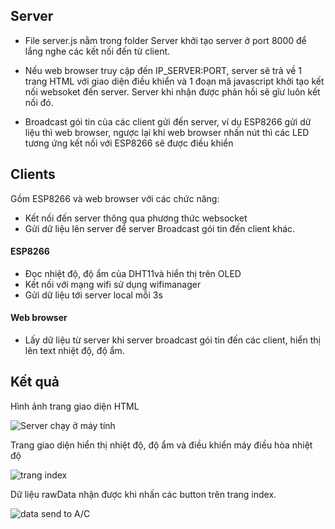 ## Server
- File  server.js nằm trong folder Server khởi tạo server ở port 8000 để lắng nghe các kết nối đến từ client.

- Nếu web browser truy cập đến IP_SERVER:PORT, server sẽ trả về 1 trang HTML với giao diện điều khiển và 1 đoạn mã javascript khởi tạo kết nối websoket đến server. Server khi nhận được phản hồi sẽ gĩư luôn kết nối đó. 

- Broadcast gói tin của các client gửi đến server, ví dụ ESP8266 gửi dữ liệu thì web browser, ngược lại khi  web browser nhấn nút thì các LED tương ứng kết nối với ESP8266 sẽ được điều khiển 

## Clients

Gồm ESP8266 và web browser với các chức năng:

- Kết nối đến server thông qua phương thức websocket
- Gửi dữ liệu lên server để server Broadcast gói tin đến client khác.

#### ESP8266 

- Đọc nhiệt độ, độ ẩm của DHT11và hiển thị trên OLED 
- Kết nối với mạng wifi sử dụng wifimanager 
- Gửi dữ liệu tới server local mỗi 3s 

#### Web browser

- Lấy dữ liệu từ server khi server broadcast gói tin đến các client, hiển thị lên text nhiệt độ, độ ẩm. 

## Kết quả 

Hình ảnh trang giao diện HTML 

![Server chạy ở máy tính](/images/senData.png)

Trang giao diện hiển thị nhiệt độ, độ ẩm và điều khiển máy điều hòa nhiệt độ

![trang index](/images/interface.png)

Dữ liệu rawData nhận được khi nhấn các button trên trang index.

![data send to A/C](/images/receiveData.png)


